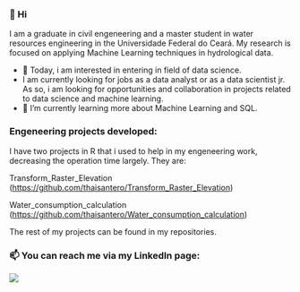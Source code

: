 ### 👋 Hi
I am a graduate in civil engeneering and a master student in water resources engineering in the Universidade Federal do Ceará. My research is focused on applying Machine Learning techniques in hydrological data.
- 👀 Today, i am interested in entering in field of data science.
- I am currently looking for jobs as a data analyst or as a data scientist jr. As so, i am looking for opportunities and collaboration in projects related to data science and machine learning.
- 🌱 I’m currently learning more about Machine Learning and SQL.

### Engeneering projects developed:

I have two projects in R that i used to help in my engeneering work, decreasing the operation time largely. They are:

Transform_Raster_Elevation
(https://github.com/thaisantero/Transform_Raster_Elevation)

Water_consumption_calculation
(https://github.com/thaisantero/Water_consumption_calculation)

The rest of my projects can be found in my repositories.

### 📫 You can reach me via my LinkedIn page:

[<img src="https://img.shields.io/badge/linkedin-%230077B5.svg?&style=for-the-badge&logo=linkedin&logoColor=white" />](https://www.linkedin.com/in/thais-antero/)
